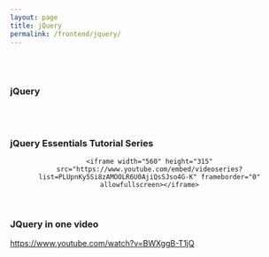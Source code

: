 ```yaml
---
layout: page
title: jQuery
permalink: /frontend/jquery/
---
```



<br/><br/>

### jQuery



<br/><br/>

### jQuery Essentials Tutorial Series

<div align="center">

    <iframe width="560" height="315" src="https://www.youtube.com/embed/videoseries?list=PLUpnKy5Si8zAMOOLR6U0AjiQsSJso4G-K" frameborder="0" allowfullscreen></iframe>

</div>


<br/>

### JQuery in one video
https://www.youtube.com/watch?v=BWXggB-T1jQ
